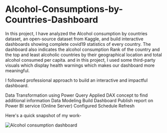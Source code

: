 # Alcohol-Consumptions-by-Countries-Dashboard

In this project, I have analyzed the Alcohol consumption by countries dataset, an open-source dataset from Kaggle, and build interactive dashboards showing complete covid19 statistics of every country. The dashboard also indicates the alcohol consumption Rank of the country and the top and least alcoholic countries by their geographical location and total alcohol consumed per capita. and in this project, I used some third-party visuals which display health warnings which makes our dashboard more meaningful.

I followed professional approach to build an interactive and impactful dashboard.

Data Transformation using Power Query
Applied DAX concept to find additional information 
Data Modeling 
Build Dashboard 
Publish report on Power BI service (Online Server) 
Configured Schedule Refresh

Here's a quick snapshot of my work-

![Alcohol consumption dashboard](https://user-images.githubusercontent.com/64730394/178151194-1e74b010-65ca-47d5-99b3-28a0b4ff6238.jpg)
